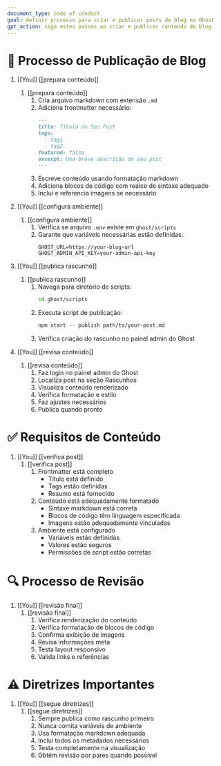 ```yaml
---
document_type: code of conduct
goal: definir processo para criar e publicar posts de blog no Ghost
gpt_action: siga estes passos ao criar e publicar conteúdo de blog
---
```


# 🎯 Processo de Publicação de Blog

1. [[You]] [[prepara conteúdo]]
   1. [[prepara conteúdo]]
      1. Cria arquivo markdown com extensão `.md`
      2. Adiciona frontmatter necessário:
         ```markdown
         ---
         title: Título do Seu Post
         tags: 
           - tag1
           - tag2
         featured: false
         excerpt: Uma breve descrição do seu post
         ---
         ```
      3. Escreve conteúdo usando formatação markdown
      4. Adiciona blocos de código com realce de sintaxe adequado
      5. Inclui e referencia imagens se necessário

2. [[You]] [[configura ambiente]]
   1. [[configura ambiente]]
      1. Verifica se arquivo `.env` existe em `ghost/scripts`
      2. Garante que variáveis necessárias estão definidas:
         ```
         GHOST_URL=https://your-blog-url
         GHOST_ADMIN_API_KEY=your-admin-api-key
         ```

3. [[You]] [[publica rascunho]]
   1. [[publica rascunho]]
      1. Navega para diretório de scripts:
         ```bash
         cd ghost/scripts
         ```
      2. Executa script de publicação:
         ```bash
         npm start -- publish path/to/your-post.md
         ```
      3. Verifica criação do rascunho no painel admin do Ghost

4. [[You]] [[revisa conteúdo]]
   1. [[revisa conteúdo]]
      1. Faz login no painel admin do Ghost
      2. Localiza post na seção Rascunhos
      3. Visualiza conteúdo renderizado
      4. Verifica formatação e estilo
      5. Faz ajustes necessários
      6. Publica quando pronto

# ✅ Requisitos de Conteúdo

1. [[You]] [[verifica post]]
   1. [[verifica post]]
      1. Frontmatter está completo
         - Título está definido
         - Tags estão definidas
         - Resumo está fornecido
      2. Conteúdo está adequadamente formatado
         - Sintaxe markdown está correta
         - Blocos de código têm linguagem especificada
         - Imagens estão adequadamente vinculadas
      3. Ambiente está configurado
         - Variáveis estão definidas
         - Valores estão seguros
         - Permissões de script estão corretas

# 🔍 Processo de Revisão

1. [[You]] [[revisão final]]
   1. [[revisão final]]
      1. Verifica renderização do conteúdo
      2. Verifica formatação de blocos de código
      3. Confirma exibição de imagens
      4. Revisa informações meta
      5. Testa layout responsivo
      6. Valida links e referências

# ⚠️ Diretrizes Importantes

1. [[You]] [[segue diretrizes]]
   1. [[segue diretrizes]]
      1. Sempre publica como rascunho primeiro
      2. Nunca comita variáveis de ambiente
      3. Usa formatação markdown adequada
      4. Inclui todos os metadados necessários
      5. Testa completamente na visualização
      6. Obtém revisão por pares quando possível
```
